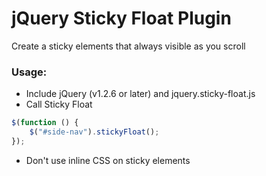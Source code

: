 jQuery Sticky Float Plugin
===================

Create a sticky elements that always visible as you scroll

### Usage:
* Include jQuery (v1.2.6 or later) and jquery.sticky-float.js
* Call Sticky Float
```javascript
$(function () {
    $("#side-nav").stickyFloat();
});
```
* Don't use inline CSS on sticky elements
